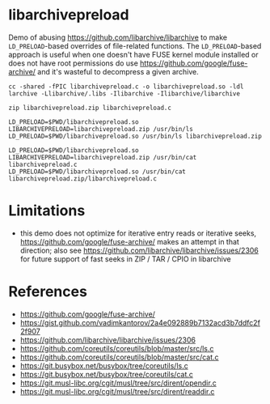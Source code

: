 # libarchivepreload
Demo of abusing https://github.com/libarchive/libarchive to make `LD_PRELOAD`-based overrides of file-related functions. The `LD_PRELOAD`-based approach is useful when one doesn't have FUSE kernel module installed or does not have root permissions do use https://github.com/google/fuse-archive/ and it's wasteful to decompress a given archive.

```shell
cc -shared -fPIC libarchivepreload.c -o libarchivepreload.so -ldl larchive -Llibarchive/.libs -Ilibarchive -Ilibarchive/libarchive   

zip libarchivepreload.zip libarchivepreload.c

LD_PRELOAD=$PWD/libarchivepreload.so LIBARCHIVEPRELOAD=libarchivepreload.zip /usr/bin/ls
LD_PRELOAD=$PWD/libarchivepreload.so /usr/bin/ls libarchivepreload.zip

LD_PRELOAD=$PWD/libarchivepreload.so LIBARCHIVEPRELOAD=libarchivepreload.zip /usr/bin/cat libarchivepreload.c
LD_PRELOAD=$PWD/libarchivepreload.so /usr/bin/cat libarchivepreload.zip/libarchivepreload.c
```

# Limitations
- this demo does not optimize for iterative entry reads or iterative seeks, https://github.com/google/fuse-archive/ makes an attempt in that direction; also see https://github.com/libarchive/libarchive/issues/2306 for future support of fast seeks in ZIP / TAR / CPIO in libarchive

# References
- https://github.com/google/fuse-archive/
- https://gist.github.com/vadimkantorov/2a4e092889b7132acd3b7ddfc2f2f907
- https://github.com/libarchive/libarchive/issues/2306
- https://github.com/coreutils/coreutils/blob/master/src/ls.c
- https://github.com/coreutils/coreutils/blob/master/src/cat.c
- https://git.busybox.net/busybox/tree/coreutils/ls.c
- https://git.busybox.net/busybox/tree/coreutils/cat.c
- https://git.musl-libc.org/cgit/musl/tree/src/dirent/opendir.c
- https://git.musl-libc.org/cgit/musl/tree/src/dirent/readdir.c
